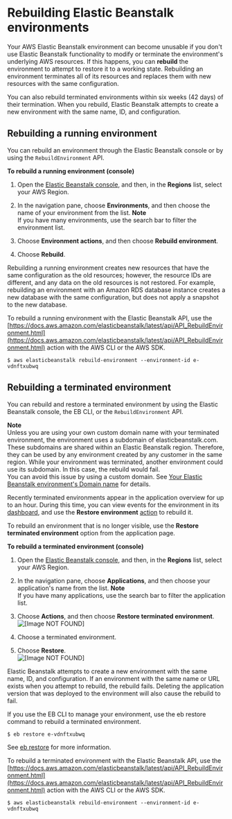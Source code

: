 # Rebuilding Elastic Beanstalk environments<a name="environment-management-rebuild"></a>

Your AWS Elastic Beanstalk environment can become unusable if you don't use Elastic Beanstalk functionality to modify or terminate the environment's underlying AWS resources\. If this happens, you can **rebuild** the environment to attempt to restore it to a working state\. Rebuilding an environment terminates all of its resources and replaces them with new resources with the same configuration\.

You can also rebuild terminated environments within six weeks \(42 days\) of their termination\. When you rebuild, Elastic Beanstalk attempts to create a new environment with the same name, ID, and configuration\.

## Rebuilding a running environment<a name="environment-management-rebuild-running"></a>

You can rebuild an environment through the Elastic Beanstalk console or by using the `RebuildEnvironment` API\.

**To rebuild a running environment \(console\)**

1. Open the [Elastic Beanstalk console](https://console.aws.amazon.com/elasticbeanstalk), and then, in the **Regions** list, select your AWS Region\.

1. In the navigation pane, choose **Environments**, and then choose the name of your environment from the list\.
**Note**  
If you have many environments, use the search bar to filter the environment list\.

1. Choose **Environment actions**, and then choose **Rebuild environment**\.

1. Choose **Rebuild**\.

Rebuilding a running environment creates new resources that have the same configuration as the old resources; however, the resource IDs are different, and any data on the old resources is not restored\. For example, rebuilding an environment with an Amazon RDS database instance creates a new database with the same configuration, but does not apply a snapshot to the new database\.

To rebuild a running environment with the Elastic Beanstalk API, use the [https://docs.aws.amazon.com/elasticbeanstalk/latest/api/API_RebuildEnvironment.html](https://docs.aws.amazon.com/elasticbeanstalk/latest/api/API_RebuildEnvironment.html) action with the AWS CLI or the AWS SDK\.

```
$ aws elasticbeanstalk rebuild-environment --environment-id e-vdnftxubwq
```

## Rebuilding a terminated environment<a name="environment-management-rebuild-terminated"></a>

You can rebuild and restore a terminated environment by using the Elastic Beanstalk console, the EB CLI, or the `RebuildEnvironment` API\.

**Note**  
Unless you are using your own custom domain name with your terminated environment, the environment uses a subdomain of elasticbeanstalk\.com\. These subdomains are shared within an Elastic Beanstalk region\. Therefore, they can be used by any environment created by any customer in the same region\. While your environment was terminated, another environment could use its subdomain\. In this case, the rebuild would fail\.  
You can avoid this issue by using a custom domain\. See [Your Elastic Beanstalk environment's Domain name](customdomains.md) for details\.

Recently terminated environments appear in the application overview for up to an hour\. During this time, you can view events for the environment in its [dashboard](environments-console.md), and use the **Restore environment** [action](environments-console.md#environments-dashboard-actions) to rebuild it\.

To rebuild an environment that is no longer visible, use the **Restore terminated environment** option from the application page\.

**To rebuild a terminated environment \(console\)**

1. Open the [Elastic Beanstalk console](https://console.aws.amazon.com/elasticbeanstalk), and then, in the **Regions** list, select your AWS Region\.

1. In the navigation pane, choose **Applications**, and then choose your application's name from the list\.
**Note**  
If you have many applications, use the search bar to filter the application list\.

1. Choose **Actions**, and then choose **Restore terminated environment**\.  
![\[Image NOT FOUND\]](http://docs.aws.amazon.com/elasticbeanstalk/latest/dg/images/applications-restoreenvironment.png)

1. Choose a terminated environment\.

1. Choose **Restore**\.  
![\[Image NOT FOUND\]](http://docs.aws.amazon.com/elasticbeanstalk/latest/dg/images/applications-restoreenvironment-modal.png)

Elastic Beanstalk attempts to create a new environment with the same name, ID, and configuration\. If an environment with the same name or URL exists when you attempt to rebuild, the rebuild fails\. Deleting the application version that was deployed to the environment will also cause the rebuild to fail\.

If you use the EB CLI to manage your environment, use the eb restore command to rebuild a terminated environment\.

```
$ eb restore e-vdnftxubwq
```

See [eb restore](eb3-restore.md) for more information\.

To rebuild a terminated environment with the Elastic Beanstalk API, use the [https://docs.aws.amazon.com/elasticbeanstalk/latest/api/API_RebuildEnvironment.html](https://docs.aws.amazon.com/elasticbeanstalk/latest/api/API_RebuildEnvironment.html) action with the AWS CLI or the AWS SDK\.

```
$ aws elasticbeanstalk rebuild-environment --environment-id e-vdnftxubwq
```